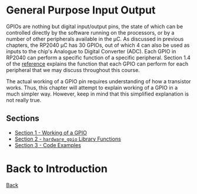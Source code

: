# General Purpose Input Output
GPIOs are nothing but digital input/output pins, the state of which can be controlled directly by the software running on the processors, or by a number of other peripherals available in the &mu;C. As discussed in previous chapters, the RP2040 &mu;C has 30 GPIOs, out of which 4 can also be used as inputs to the chip's Analogue to Digital Converter (ADC). Each GPIO in RP2040 can perform a specific function of a specific peripheral. Section 1.4 of the [reference](../rp2040-datasheet.pdf) explains the function that each GPIO can perform for each peripheral that we may discuss throughout this course. 

The actual working of a GPIO pin requires understanding of how a transistor works. Thus, this chapter will attempt to explain working of a GPIO in a much simpler way. However, keep in mind that this simplified explanation is not really true.

## Sections
- [Section 1 - Working of a GPIO](./sec01/working.md)
- [Section 2 - `hardware_gpio` Library Functions](sec02/libraryFunctions.md)
- [Section 3 - Code Examples](sec03/codeExamples.md)

# Back to Introduction
[Back](../README.md)
